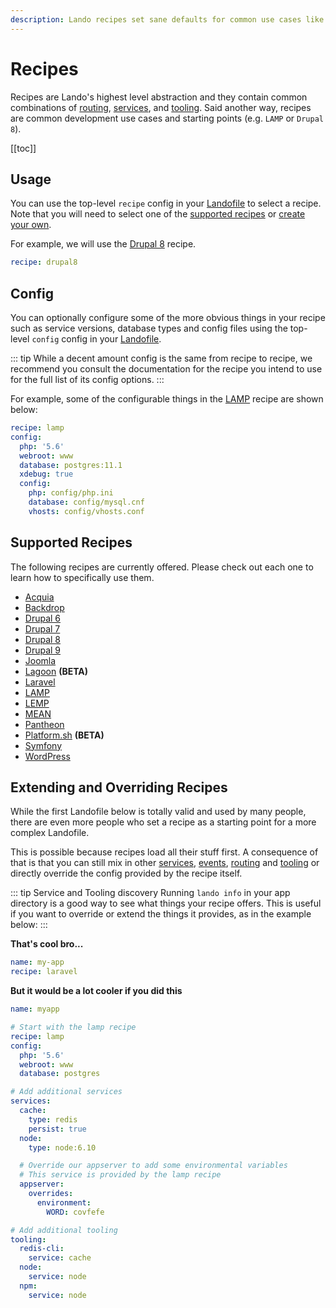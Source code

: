 ```yaml
---
description: Lando recipes set sane defaults for common use cases like Drupal, WordPress or MEAN but are also highly configurable and extensible for all occasions.
---
```


# Recipes

Recipes are Lando's highest level abstraction and they contain common combinations of [routing](./proxy.md), [services](./services.md), and [tooling](./tooling.md). Said another way, recipes are common development use cases and starting points (e.g. `LAMP` or `Drupal 8`).

[[toc]]

## Usage

You can use the top-level `recipe` config in your [Landofile](./lando.md) to select a recipe. Note that you will need to select one of the [supported recipes](#supported-recipes) or [create your own](./../contrib/contrib-plugins.html#recipes).

For example, we will use the [Drupal 8](./drupal8.md) recipe.

```yaml
recipe: drupal8
```

## Config

You can optionally configure some of the more obvious things in your recipe such as service versions, database types and config files using the top-level `config` config in your [Landofile](./lando.md).

::: tip
While a decent amount config is the same from recipe to recipe, we recommend you consult the documentation for the recipe you intend to use for the full list of its config options.
:::

For example, some of the configurable things in the [LAMP](./lamp.md) recipe are shown below:

```yml
recipe: lamp
config:
  php: '5.6'
  webroot: www
  database: postgres:11.1
  xdebug: true
  config:
    php: config/php.ini
    database: config/mysql.cnf
    vhosts: config/vhosts.conf
```

## Supported Recipes

The following recipes are currently offered. Please check out each one to learn how to specifically use them.

* [Acquia](./acquia.md)
* [Backdrop](./backdrop.md)
* [Drupal 6](./drupal6.md)
* [Drupal 7](./drupal7.md)
* [Drupal 8](./drupal8.md)
* [Drupal 9](./drupal9.md)
* [Joomla](./joomla.md)
* [Lagoon](./lagoon.md) **(BETA)**
* [Laravel](./laravel.md)
* [LAMP](./lamp.md)
* [LEMP](./lemp.md)
* [MEAN](./mean.md)
* [Pantheon](./pantheon.md)
* [Platform.sh](./platformsh.md) **(BETA)**
* [Symfony](./symfony.md)
* [WordPress](./wordpress.md)

## Extending and Overriding Recipes

While the first Landofile below is totally valid and used by many people, there are even more people who set a recipe as a starting point for a more complex Landofile.

This is possible because recipes load all their stuff first. A consequence of that is that you can still mix in other [services](./services.md), [events](./services.md), [routing](./proxy.md) and [tooling](./tooling.md) or directly override the config provided by the recipe itself.

::: tip Service and Tooling discovery
Running `lando info` in your app directory is a good way to see what things your recipe offers. This is useful if you want to override or extend the things it provides, as in the example below:
:::

**That's cool bro...**

```yaml
name: my-app
recipe: laravel
```

**But it would be a lot cooler if you did this**

```yaml
name: myapp

# Start with the lamp recipe
recipe: lamp
config:
  php: '5.6'
  webroot: www
  database: postgres

# Add additional services
services:
  cache:
    type: redis
    persist: true
  node:
    type: node:6.10

  # Override our appserver to add some environmental variables
  # This service is provided by the lamp recipe
  appserver:
    overrides:
      environment:
        WORD: covfefe

# Add additional tooling
tooling:
  redis-cli:
    service: cache
  node:
    service: node
  npm:
    service: node
```

<RelatedGuides tag="Recipes"/>
